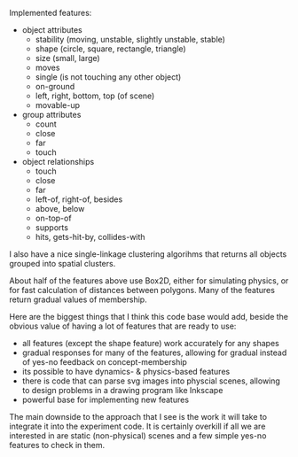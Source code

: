 Implemented features:

  * object attributes
    * stability (moving, unstable, slightly unstable, stable)
    * shape (circle, square, rectangle, triangle)
    * size (small, large)
    * moves
    * single (is not touching any other object)
    * on-ground
    * left, right, bottom, top (of scene)
    * movable-up
  * group attributes
    * count
    * close
    * far
    * touch
  * object relationships
    * touch
    * close
    * far
    * left-of, right-of, besides
    * above, below
    * on-top-of
    * supports
    * hits, gets-hit-by, collides-with

I also have a nice single-linkage clustering algorihms that returns all objects grouped into spatial clusters.

About half of the features above use Box2D, either for simulating physics, or for fast calculation of distances between polygons. Many of the features return gradual values of membership.

Here are the biggest things that I think this code base would add, beside the obvious value of having a lot of features that are ready to use:

  * all features (except the shape feature) work accurately for any shapes
  * gradual responses for many of the features, allowing for gradual instead of yes-no feedback on concept-membership
  * its possible to have dynamics- & physics-based features
  * there is code that can parse svg images into physcial scenes, allowing to design problems in a drawing program like Inkscape
  * powerful base for implementing new features

The main downside to the approach that I see is the work it will take to integrate it into the experiment code. It is certainly overkill if all we are interested in are static (non-physical) scenes and a few simple yes-no features to check in them.